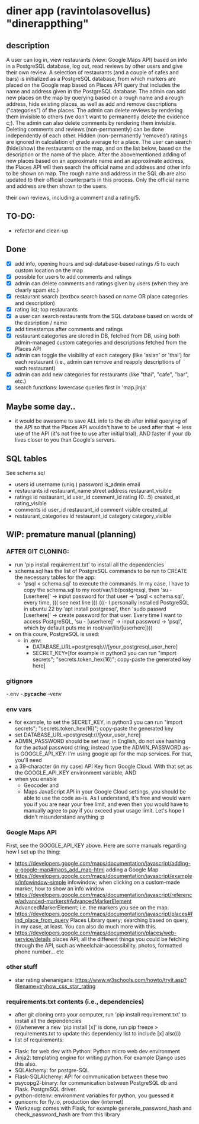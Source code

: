 # diner app (ravintolasovellus) "dinerappthing"
## description
A user can log in, view restaurants (view: Google Maps API) based on info in a PostgreSQL database, log out, read reviews by other users and give their own review.
A selection of restaurants (and a couple of cafes and bars) is initialized as a PostgreSQL database, from which markers are placed
on the Google map based on Places API query that includes the name and address given in the PostgreSQL database.
The admin can add new places on the map by querying based on a rough name and a rough address, hide existing places, as well as add and remove descriptions ("categories") of the places. The admin can delete reviews by rendering them invisible to others (we don't want to permanently delete the evidence c;). The admin can also delete comments by rendering them invisible. Deleting comments and reviews (non-permanently) can be done independently of each other. Hidden (non-permanently 'removed') ratings are ignored in calculation of grade average for a place.
The user can search (hide/show) the restaurants on the map, and on the list below, based on the description or the name of the place. After the abovementioned adding of new places based on an approximate name and an approximate address, the Places API will then search the official name and address and other info to be shown on map. The rough name and address in the SQL db are also updated to their official counterparts in this process. Only the official name and address are then shown to the users.

their own reviews, including a comment and a rating/5.
## TO-DO:
- refactor and clean-up

## Done
- [x] add info, opening hours and sql-database-based ratings /5 to each custom location on the map
- [x] possible for users to add comments and ratings
- [x] admin can delete comments and ratings given by users (when they are clearly spam etc.)
- [x] restaurant search (textbox search based on name OR place categories and description)
- [x] rating list; top restaurants
- [x] a user can search restaurants from the SQL database based on words of the desription / name
- [x] add timestamps after comments and ratings
- [x] restaurant categories are stored in DB, fetched from DB, using both admin-managed custom categories and descriptions fetched from the Places API
- [x] admin can toggle the visibility of each category (like 'asian' or 'thai') for each restaurant (i.e., admin can remove and reapply descriptions of each restaurant)
- [x] admin can add new categories for restaurants (like "thai", "cafe", "bar", etc.)
- [x] search functions: lowercase queries first in 'map.jinja'

## Maybe some day..
- it would be awesome to save ALL info to the db after initial querying of the API so that the Places API wouldn't have to be used after that -> less use of the API (it's not free to use after initial trial), AND faster if your db lives closer to you than Google's servers.

## SQL tables
See schema.sql
- users         id      username (uniq.)    password            is_admin            email               
- restaurants   id      restaurant_name     street address      restaurant_visible
- ratings       id      restaurant_id       user_id             comment_id          rating (0...5)  created_at  rating_visible
- comments      id      user_id             restaurant_id       comment             visible         created_at
- restaurant_categories id  restaurant_id   category            category_visible

## WIP: premature manual (planning)
### AFTER GIT CLONING:
- run 'pip install requirement.txt' to install all the dependencies
- schema.sql has the list of PostgreSQL commands to be run to CREATE the necessary tables for the app:
    * 'psql < schema.sql' to execute the commands. In my case, I have to copy the schema.sql to my root/var/lib/postgresql, then 'su - \[userhere\]' -> input password for that user -> 'psql < schema.sql', every time, ((( see next line )))
(((- I personally installed PostgreSQL in ubuntu 22 by 'apt install postgresql', then 'sudo passwd \[userhere\]' -> create password for that user. Every time I want to access PostgreSQL, 'su - \[userhere\]' -> input password -> 'psql', which by default puts me in root/var/lib/\[userhere\])))
- on this coure, PostgreSQL is used:
    * in .env:
        * DATABASE_URL=postgresql:///\[your_postgresql_user_here\]
        * SECRET_KEY=\[for example in python3 you can run "import secrets"; "secrets.token_hex(16)"; copy-paste the generated key here\]

### gitignore
-.env
-.__pycache__
-venv

### env vars
- for example, to set the SECRET_KEY, in python3 you can run "import secrets"; "secrets.token_hex(16)"; copy-paste the generated key
- set DATABASE_URL=postgresql:///\[your_user_here\]
- ADMIN_PASSWORD should be set raw; in English, do not use hashing for the actual password string; instead type the ADMIN_PASSWORD as-is
GOOGLE_API_KEY: I'm using google api for the map services. For that, you'll need 
- a 39-character (in my case) API Key from Google Cloud. With that set as the GOOGLE_API_KEY environment variable, AND 
- when you enable 
    - Geocoder and 
    - Maps JavaScript API in your Google Cloud settings, 
you should be able to use the code as-is. As I understand, it's free and would warn you if you are near your free limit, and even then you would have to manually agree to pay if you exceed your usage limit. Let's hope I didn't misunderstand anything :p

### Google Maps API
First, see the GOOGLE_API_KEY above.
Here are some manuals regarding how I set up the thing:
- https://developers.google.com/maps/documentation/javascript/adding-a-google-map#maps_add_map-html adding a Google Map
- https://developers.google.com/maps/documentation/javascript/examples/infowindow-simple infowindow; when clicking on a custom-made marker, how to show an info window
- https://developers.google.com/maps/documentation/javascript/reference/advanced-markers#AdvancedMarkerElement AdvancedMarkerElement; i.e. the markers you see on the map.
- https://developers.google.com/maps/documentation/javascript/places#find_place_from_query Places Library query; searching based on query, in my case, at least. You can also do much more with this.
- https://developers.google.com/maps/documentation/places/web-service/details places API; all the different things you could be fetching through the API, such as wheelchair-accessibility, photos, formatted phone number... etc

### other stuff
- star rating shenanigans: https://www.w3schools.com/howto/tryit.asp?filename=tryhow_css_star_rating

### requirements.txt contents (i.e., dependencies)
- after git cloning onto your computer, run 'pip install requirement.txt' to install all the dependencies
- (((whenever a new 'pip install \[x\]' is done, run pip freeze > requirements.txt to update this dependency list to include \[x\] also)))
- list of requirements:
* Flask: for web dev with Python: Python micro web dev environment
* Jinja2: templating engine for writing python. For example Django uses this also.
* SQLAlchemy: for postgre-SQL
* Flask-SQLAlchemy: API for communication between these two
* psycopg2-binary: for communication between PostgreSQL db and Flask. PostgreSQL driver.
* python-dotenv: environment variables for python, you guessed it
* gunicorn: for fly.io, production dev (internet)
* Werkzeug: comes with Flask, for example generate_password_hash and check_password_hash are from this library